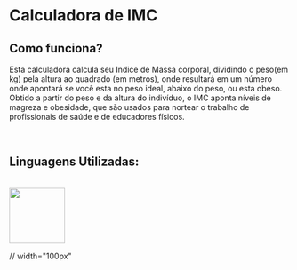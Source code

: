 <h1>Calculadora de IMC</h1>
<h2>Como funciona?</h2>
<p>Esta calculadora calcula seu Indice de Massa corporal, dividindo o peso(em kg) pela altura ao quadrado (em metros), onde resultará em um número onde apontará se você esta no peso ideal, abaixo do peso, ou esta obeso. Obtido a partir do peso e da altura do indivíduo, o IMC aponta níveis de magreza e obesidade, que são usados para nortear o trabalho de profissionais de saúde e de educadores físicos.</p> <br>

<h2>Linguagens Utilizadas:</h2><br>
<img src="https://cdn.jsdelivr.net/gh/devicons/devicon@latest/icons/html5/html5-original-wordmark.svg" width="100px"/>
          


// width="100px"
          
